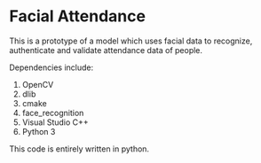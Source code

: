 # Facial Attendance
This is a prototype of a model which uses facial data to recognize, authenticate and validate attendance data of people.

Dependencies include:
1) OpenCV
2) dlib
3) cmake
4) face_recognition
5) Visual Studio C++
6) Python 3

This code is entirely written in python.


